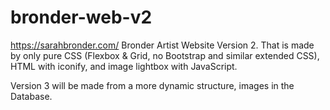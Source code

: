 # bronder-web-v2

https://sarahbronder.com/ Bronder Artist Website Version 2.
That is made by only pure CSS (Flexbox & Grid, no Bootstrap and similar extended CSS), HTML with iconify, and image lightbox with JavaScript. 

Version 3 will be made from a more dynamic structure, images in the Database. 



